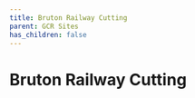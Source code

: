 ```yaml
---
title: Bruton Railway Cutting
parent: GCR Sites
has_children: false
---
```

# Bruton Railway Cutting
